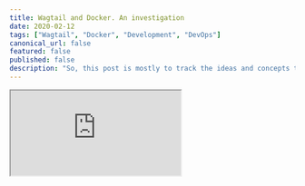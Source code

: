 ```yaml
---
title: Wagtail and Docker. An investigation
date: 2020-02-12
tags: ["Wagtail", "Docker", "Development", "DevOps"]
canonical_url: false
featured: false
published: false
description: "So, this post is mostly to track the ideas and concepts that appear as I begin to delve into the world of Docker and Wagtail."
---
```


<iframe src="https://www.youtube.com/live_chat?v=qZ3hjYvVRs4&embed_domain=www.kevinavila.pro"></iframe>